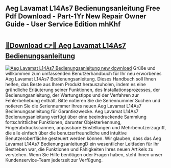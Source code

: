 ## Aeg Lavamat L14As7 Bedienungsanleitung Free Pdf Download - Part-1Yr New Repair Owner Guide - User Service Edition mhKhf

# <h2><a href="http://df2o6xd.blite.top/?on=Aeg+Lavamat+L14As7+Bedienungsanleitung">🔗Download 👉🔴 Aeg Lavamat L14As7 Bedienungsanleitung</a></h2>

[![Aeg Lavamat L14As7 Bedienungsanleitung new download](https://i.imgur.com/lujVjoI.png)](http://df2o6xd.blite.top/?on=Aeg+Lavamat+L14As7+Bedienungsanleitung)
Grüße und willkommen zum umfassenden Benutzerhandbuch für Ihr neu erworbenes Aeg Lavamat L14As7 Bedienungsanleitung. Dieses Handbuch soll Ihnen helfen, das Beste aus Ihrem Produkt herauszuholen, indem es eine gründliche Erläuterung seiner Funktionen, des Installationsprozesses, der Bedienungsanleitung, der Wartungstipps und der Verfahren zur Fehlerbehebung enthält. Bitte notieren Sie die Seriennummer Suchen und notieren Sie die Seriennummer Ihres neuen Aeg Lavamat L14As7 Bedienungsanleitung für Garantiezwecke. Aeg Lavamat L14As7 Bedienungsanleitung verfügt über eine beeindruckende Sammlung fortschrittlicher Funktionen, darunter Objekterkennung, Fingerabdruckscannen, anpassbare Einstellungen und Mehrbenutzerzugriff, die alle einfach über die benutzerfreundliche und intuitive Benutzeroberfläche gesteuert werden können. Wir glauben, dass das Aeg Lavamat L14As7 BedienungsanleitungD ein wesentlicher Leitfaden für Ihr Bestreben war, die Funktionen und Fähigkeiten Ihres neuen Artikels zu verstehen. Wenn Sie Hilfe benötigen oder Fragen haben, steht Ihnen unser Kundenservice-Team jederzeit zur Verfügung.
